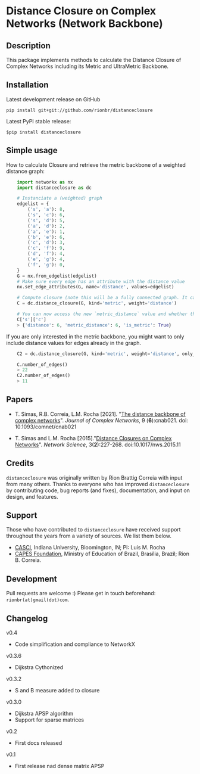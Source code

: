 Distance Closure on Complex Networks (Network Backbone)
=======================================================


Description
-------------

This package implements methods to calculate the Distance Closure of Complex Networks including its Metric and UltraMetric Backbone.


Installation
---------------

Latest development release on GitHub

```
pip install git+git://github.com/rionbr/distanceclosure
```

Latest PyPI stable release:

```
$pip install distanceclosure
```


Simple usage
------------

How to calculate Closure and retrieve the metric backbone of a weighted distance graph:

```python
    import networkx as nx
    import distanceclosure as dc

    # Instanciate a (weighted) graph
    edgelist = {
        ('s', 'a'): 8,
        ('s', 'c'): 6,
        ('s', 'd'): 5,
        ('a', 'd'): 2,
        ('a', 'e'): 1,
        ('b', 'e'): 6,
        ('c', 'd'): 3,
        ('c', 'f'): 9,
        ('d', 'f'): 4,
        ('e', 'g'): 4,
        ('f', 'g'): 0,
    }
    G = nx.from_edgelist(edgelist)
    # Make sure every edge has an attribute with the distance value
    nx.set_edge_attributes(G, name='distance', values=edgelist)

    # Compute closure (note this will be a fully connected graph. It can be slow for large graphs)
    C = dc.distance_closure(G, kind='metric', weight='distance')

    # You can now access the new `metric_distance` value and whether the edge is part of the metric backbone.
    C['s']['c']
    > {'distance': 6, 'metric_distance': 6, 'is_metric': True}
```

If you are only interested in the metric backbone, you might want to only include distance values for edges already in the graph.

```python
    C2 = dc.distance_closure(G, kind='metric', weight='distance', only_backbone=True)

    C.number_of_edges()
    > 22
    C2.number_of_edges()
    > 11
```

Papers
-------

- T. Simas, R.B. Correia, L.M. Rocha [2021]. "[The distance backbone of complex networks](https://academic.oup.com/comnet/article/9/6/cnab021/6403661)". *Journal of Complex Networks*, 9 (**6**):cnab021. doi: 10.1093/comnet/cnab021

- T. Simas and L.M. Rocha [2015]."[Distance Closures on Complex Networks](http://www.informatics.indiana.edu/rocha/publications/NWS14.php)". *Network Science*, 3(**2**):227-268. doi:10.1017/nws.2015.11


Credits
--------

``distanceclosure`` was originally written by Rion Brattig Correia with input from many others. Thanks to everyone who has improved ``distanceclosure`` by contributing code, bug reports (and fixes), documentation, and input on design, and features.


Support
-------

Those who have contributed to ``distanceclosure`` have received support throughout the years from a variety of sources.  We list them below.

- [CASCI](https://homes.luddy.indiana.edu/rocha/casci.php), Indiana University, Bloomington, IN; PI: Luis M. Rocha
- [CAPES Foundation](https://www.gov.br/capes/pt-br), Ministry of Education of Brazil, Brasília, Brazil; Rion B. Correia.


Development
-----------

Pull requests are welcome :) Please get in touch beforehand: `rionbr(at)gmail(dot)com`.


Changelog
---------

v0.4
- Code simplification and compliance to NetworkX

v0.3.6
- Dijkstra Cythonized

v0.3.2
- S and B measure added to closure

v0.3.0
- Dijkstra APSP algorithm
- Support for sparse matrices

v0.2
- First docs released

v0.1
- First release nad dense matrix APSP